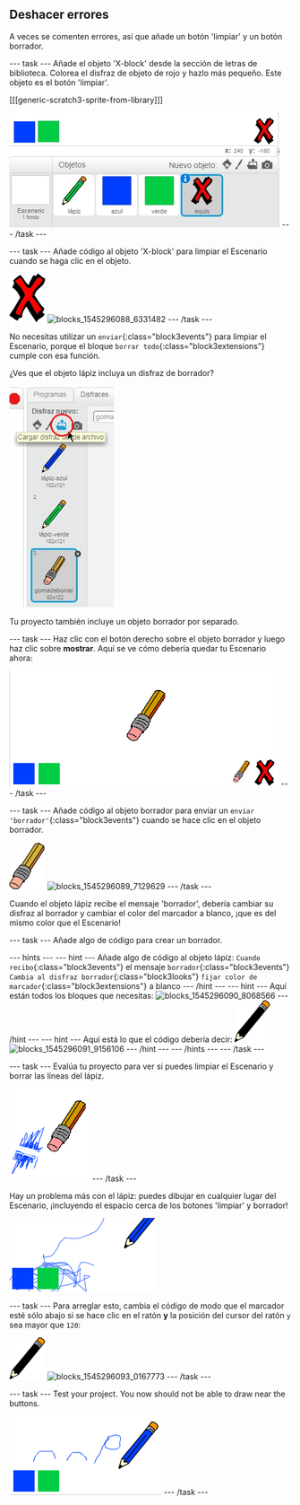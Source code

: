 ## Deshacer errores

A veces se comenten errores, así que añade un botón 'limpiar' y un botón borrador.

\--- task \--- Añade el objeto 'X-block' desde la sección de letras de biblioteca. Colorea el disfraz de objeto de rojo y hazlo más pequeño. Este objeto es el botón 'limpiar'.

[[[generic-scratch3-sprite-from-library]]]

![screenshot](images/paint-x.png) \--- /task \---

\--- task \--- Añade código al objeto 'X-block' para limpiar el Escenario cuando se haga clic en el objeto.

![cross](images/cross.png) ![blocks_1545296088_6331482](images/blocks_1545296088_6331482.png) \--- /task \---

No necesitas utilizar un `enviar`{:class="block3events"} para limpiar el Escenario, porque el bloque `borrar todo`{:class="block3extensions"} cumple con esa función.

¿Ves que el objeto lápiz incluya un disfraz de borrador?

![screenshot](images/paint-eraser-costume.png)

Tu proyecto también incluye un objeto borrador por separado.

\--- task \--- Haz clic con el botón derecho sobre el objeto borrador y luego haz clic sobre **mostrar**. Aquí se ve cómo debería quedar tu Escenario ahora:

![screenshot](images/paint-eraser-stage.png) \--- /task \---

\--- task \--- Añade código al objeto borrador para enviar un `enviar 'borrador'`{:class="block3events"} cuando se hace clic en el objeto borrador.

![eraser](images/eraser.png) ![blocks_1545296089_7129629](images/blocks_1545296089_7129629.png) \--- /task \---

Cuando el objeto lápiz recibe el mensaje 'borrador', debería cambiar su disfraz al borrador y cambiar el color del marcador a blanco, ¡que es del mismo color que el Escenario!

\--- task \--- Añade algo de código para crear un borrador.

\--- hints \--- \--- hint \--- Añade algo de código al objeto lápiz: `Cuando recibo`{:class="block3events"} el mensaje `borrador`{:class="block3events"} `Cambia al disfraz borrador`{:class="block3looks"} `fijar color de marcador`{:class="block3extensions"} a blanco \--- /hint \--- \--- hint \--- Aquí están todos los bloques que necesitas: ![blocks_1545296090_8068566](images/blocks_1545296090_8068566.png) \--- /hint \--- \--- hint \--- Aquí está lo que el código debería decir: ![pencil](images/pencil.png) ![blocks_1545296091_9156106](images/blocks_1545296091_9156106.png) \--- /hint \--- \--- /hints \--- \--- /task \---

\--- task \--- Evalúa tu proyecto para ver si puedes limpiar el Escenario y borrar las líneas del lápiz.

![screenshot](images/paint-erase-test.png) \--- /task \---

Hay un problema más con el lápiz: puedes dibujar en cualquier lugar del Escenario, ¡incluyendo el espacio cerca de los botones 'limpiar' y borrador!

![screenshot](images/paint-draw-problem.png)

\--- task \--- Para arreglar esto, cambia el código de modo que el marcador esté sólo abajo si se hace clic en el ratón **y** la posición del cursor del ratón `y` sea mayor que `120`:

![pencil](images/pencil.png) ![blocks_1545296093_0167773](images/blocks_1545296093_0167773.png) \--- /task \---

\--- task \--- Test your project. You now should not be able to draw near the buttons.

![screenshot](images/paint-fixed.png) \--- /task \---